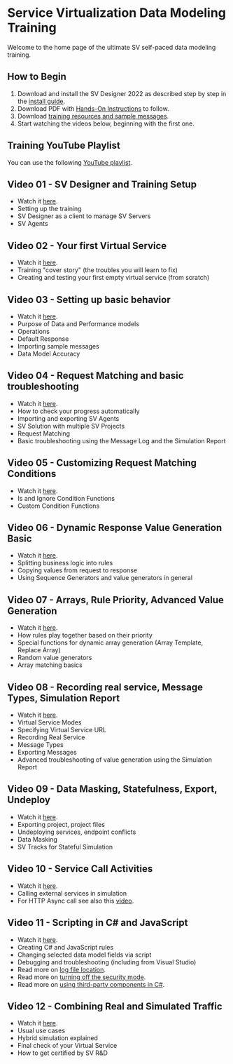 
# Service Virtualization Data Modeling Training

Welcome to the home page of the ultimate SV self-paced data modeling training. 

## How to Begin
1) Download and install the SV Designer 2022 as described step by step in the [install guide](https://github.com/MicroFocus/sv-trainings/raw/main/Resources/Install%20SV%20Designer%202022.pdf).
2) Download PDF with [Hands-On Instructions](https://github.com/MicroFocus/sv-trainings/raw/main/Resources/SV%20Training%20-%20Hands%20On%202022.pdf) to follow.
3) Download [training resources and sample messages](https://github.com/MicroFocus/sv-trainings/raw/main/Resources/Training.zip).
4) Start watching the videos below, beginning with the first one.

## Training YouTube Playlist
You can use the following [YouTube playlist](https://www.youtube.com/playlist?list=PLLkt3dLab1_Wu_Q_IatdF5fmE80vYsCAl).

## Video 01 - SV Designer and Training Setup 
- Watch it [here](https://youtu.be/XtU22O8lVb8).
- Setting up the training
- SV Designer as a client to manage SV Servers
- SV Agents

## Video 02 - Your first Virtual Service 
- Watch it [here](https://youtu.be/E_LcJ0W5uOg).
- Training "cover story" (the troubles you will learn to fix)
- Creating and testing your first empty virtual service (from scratch)

## Video 03 - Setting up basic behavior
- Watch it [here](https://youtu.be/zgO_xrfyPLk).
- Purpose of Data and Performance models
- Operations
- Default Response
- Importing sample messages
- Data Model Accuracy

## Video 04 - Request Matching and basic troubleshooting
- Watch it [here](https://youtu.be/_UZdLQBqV-M).
- How to check your progress automatically
- Importing and exporting SV Agents
- SV Solution with multiple SV Projects
- Request Matching
- Basic troubleshooting using the Message Log and the Simulation Report

## Video 05 - Customizing Request Matching Conditions
- Watch it [here](https://youtu.be/GkQgEGY-R8g).
- Is and Ignore Condition Functions
- Custom Condition Functions

## Video 06 - Dynamic Response Value Generation Basic
- Watch it [here](https://youtu.be/oHczOdHwzZs).
- Splitting business logic into rules
- Copying values from request to response
- Using Sequence Generators and value generators in general

## Video 07 - Arrays, Rule Priority, Advanced Value Generation
- Watch it [here](https://youtu.be/rNn4scFZt8Y).
- How rules play together based on their priority
- Special functions for dynamic array generation (Array Template, Replace Array)
- Random value generators
- Array matching basics

## Video 08 - Recording real service, Message Types, Simulation Report
- Watch it [here](https://youtu.be/4j4Q6aGXIXA).
- Virtual Service Modes
- Specifying Virtual Service URL
- Recording Real Service
- Message Types
- Exporting Messages
- Advanced troubleshooting of value generation using the Simulation Report

## Video 09 - Data Masking, Statefulness, Export, Undeploy
- Watch it [here](https://youtu.be/I2U7QObnMGs). 
- Exporting project, project files
- Undeploying services, endpoint conflicts
- Data Masking
- SV Tracks for Stateful Simulation

## Video 10 - Service Call Activities
- Watch it [here](https://youtu.be/g2twTKLzj1E). 
- Calling external services in simulation
- For HTTP Async call see also this [video](https://youtu.be/45iNyM5EkE0).

## Video 11 - Scripting in C# and JavaScript
- Watch it [here](https://youtu.be/lIHa_b6UV0w). 
- Creating C# and JavaScript rules
- Changing selected data model fields via script
- Debugging and troubleshooting (including from Visual Studio)
- Read more on [log file location](https://admhelp.microfocus.com/sv/en/2022-2022-r1/Help/Content/UG/c_logs.htm).
- Read more on [turning off the security mode](https://admhelp.microfocus.com/sv/en/2022-2022-r1/Help/Content/UG/t_scripted_rule_Csharp.htm#mt-item-1).
- Read more on [using third-party components in C#](https://admhelp.microfocus.com/sv/en/2022-2022-r1/Help/Content/UG/t_Csharp_thirdpartylib.htm).

## Video 12 - Combining Real and Simulated Traffic
- Watch it [here](https://youtu.be/MDHEojewIeE). 
- Usual use cases
- Hybrid simulation explained
- Final check of your Virtual Service
- How to get certified by SV R&D
